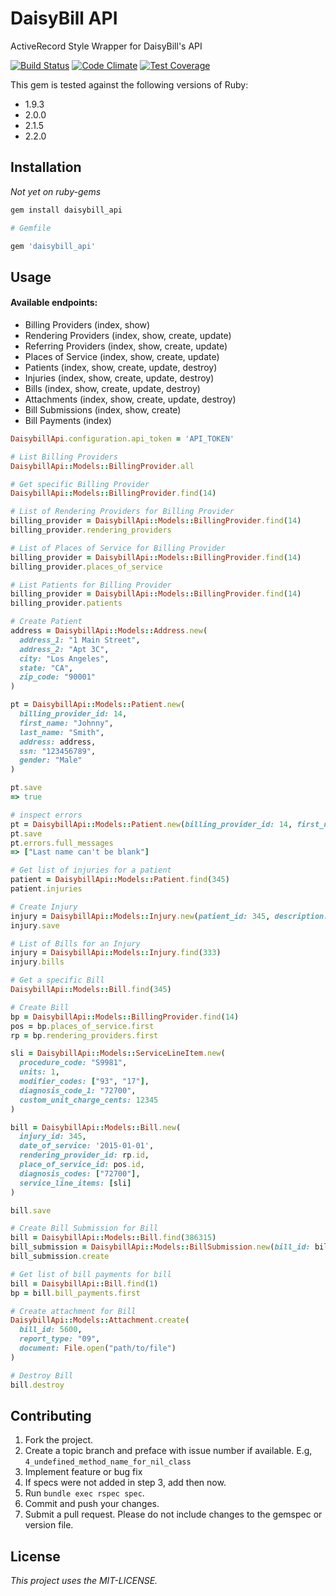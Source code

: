 # DaisyBill API
ActiveRecord Style Wrapper for DaisyBill's API

[![Build Status](https://semaphoreci.com/api/v1/projects/4e51c7d8-2ca3-4c3e-9172-ff2082309342/369271/shields_badge.svg)](https://semaphoreci.com/daisybill/daisybill_api)
[![Code Climate](https://codeclimate.com/repos/54ff0165e30ba055fa001c7f/badges/1cde64d9bdc572be43a9/gpa.svg)](https://codeclimate.com/repos/54ff0165e30ba055fa001c7f/feed)
[![Test Coverage](https://codeclimate.com/repos/54ff0165e30ba055fa001c7f/badges/1cde64d9bdc572be43a9/coverage.svg)](https://codeclimate.com/repos/54ff0165e30ba055fa001c7f/feed)

This gem is tested against the following versions of Ruby:
- 1.9.3
- 2.0.0
- 2.1.5
- 2.2.0

## Installation
*Not yet on ruby-gems*

```bash
gem install daisybill_api
```

```ruby
# Gemfile

gem 'daisybill_api'
```

## Usage
#### Available endpoints:
- Billing Providers (index, show)
- Rendering Providers (index, show, create, update)
- Referring Providers (index, show, create, update)
- Places of Service (index, show, create, update)
- Patients (index, show, create, update, destroy)
- Injuries (index, show, create, update, destroy)
- Bills (index, show, create, update, destroy)
- Attachments (index, show, create, update, destroy)
- Bill Submissions (index, show, create)
- Bill Payments (index)

```ruby
DaisybillApi.configuration.api_token = 'API_TOKEN'

# List Billing Providers
DaisybillApi::Models::BillingProvider.all

# Get specific Billing Provider
DaisybillApi::Models::BillingProvider.find(14)

# List of Rendering Providers for Billing Provider
billing_provider = DaisybillApi::Models::BillingProvider.find(14)
billing_provider.rendering_providers

# List of Places of Service for Billing Provider
billing_provider = DaisybillApi::Models::BillingProvider.find(14)
billing_provider.places_of_service

# List Patients for Billing Provider
billing_provider = DaisybillApi::Models::BillingProvider.find(14)
billing_provider.patients

# Create Patient
address = DaisybillApi::Models::Address.new(
  address_1: "1 Main Street",
  address_2: "Apt 3C",
  city: "Los Angeles",
  state: "CA",
  zip_code: "90001"
)

pt = DaisybillApi::Models::Patient.new(
  billing_provider_id: 14,
  first_name: "Johnny",
  last_name: "Smith",
  address: address,
  ssn: "123456789",
  gender: "Male"
)

pt.save
=> true

# inspect errors
pt = DaisybillApi::Models::Patient.new(billing_provider_id: 14, first_name: "Johnny")
pt.save
pt.errors.full_messages
=> ["Last name can't be blank"]

# Get list of injuries for a patient
patient = DaisybillApi::Models::Patient.find(345)
patient.injuries

# Create Injury
injury = DaisybillApi::Models::Injury.new(patient_id: 345, description: 'Broken Arm', claim_number: '1234567')
injury.save

# List of Bills for an Injury
injury = DaisybillApi::Models::Injury.find(333)
injury.bills

# Get a specific Bill
DaisybillApi::Models::Bill.find(345)

# Create Bill
bp = DaisybillApi::Models::BillingProvider.find(14)
pos = bp.places_of_service.first
rp = bp.rendering_providers.first

sli = DaisybillApi::Models::ServiceLineItem.new(
  procedure_code: "S9981",
  units: 1,
  modifier_codes: ["93", "17"],
  diagnosis_code_1: "72700",
  custom_unit_charge_cents: 12345
)

bill = DaisybillApi::Models::Bill.new(
  injury_id: 345,
  date_of_service: '2015-01-01',
  rendering_provider_id: rp.id,
  place_of_service_id: pos.id,
  diagnosis_codes: ["72700"],
  service_line_items: [sli]
)

bill.save

# Create Bill Submission for Bill
bill = DaisybillApi::Models::Bill.find(386315)
bill_submission = DaisybillApi::Models::BillSubmission.new(bill_id: bill.id)
bill_submission.create

# Get list of bill payments for bill
bill = DaisybillApi::Bill.find(1)
bp = bill.bill_payments.first

# Create attachment for Bill
DaisybillApi::Models::Attachment.create(
  bill_id: 5600,
  report_type: "09",
  document: File.open("path/to/file")
)

# Destroy Bill
bill.destroy
```

## Contributing
1. Fork the project.
2. Create a topic branch and preface with issue number if available. E.g, `4_undefined_method_name_for_nil_class`
3. Implement feature or bug fix
4. If specs were not added in step 3, add then now.
5. Run `bundle exec rspec spec`.
6. Commit and push your changes.
7. Submit a pull request. Please do not include changes to the gemspec or version file.

## License
*This project uses the MIT-LICENSE.*

